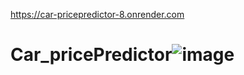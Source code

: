 https://car-pricepredictor-8.onrender.com
# Car_pricePredictor![image](https://github.com/user-attachments/assets/71a40565-c4fb-4b9f-aec4-67226f16bf87)

